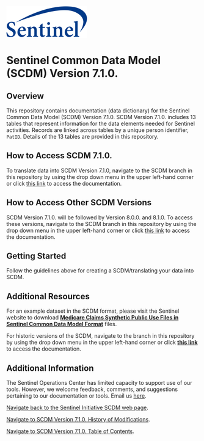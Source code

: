 ![alt text](resources/logo.png)

# Sentinel Common Data Model (SCDM) Version 7.1.0.

## Overview<br>  

This repository contains documentation (data dictionary) for the Sentinel Common Data Model (SCDM) Version 7.1.0. SCDM Version 7.1.0. includes 13 tables that represent information for the data elements needed for Sentinel activities. Records are linked across tables by a unique person identifier, `PatID`. Details of the 13 tables are provided in this repository.

## How to Access SCDM 7.1.0.<br>  

To translate data into SCDM Version 7.1.0, navigate to the SCDM branch in this repository by using the drop down menu in the upper left-hand corner or click [this link](https://dev.sentinelsystem.org/projects/QA/repos/sentinel_common_data_model/browse?at=refs%2Fheads%2Fscdm) to access the documentation.

## How to Access Other SCDM Versions<br>

SCDM Version 7.1.0. will be followed by Version 8.0.0. and 8.1.0. To access these versions, navigate to the SCDM branch in this repository by using the drop down menu in the upper left-hand corner or click [this link](https://dev.sentinelsystem.org/projects/QA/repos/sentinel_common_data_model/browse?at=refs%2Fheads%2Fscdm) to access the documentation.

## Getting Started<br>

Follow the guidelines above for creating a SCDM/translating your data into SCDM.

## Additional Resources <br>
For an example dataset in the SCDM format, please visit the Sentinel website to download [<b>Medicare Claims Synthetic Public Use Files in Sentinel Common Data Model Format</b>](https://www.sentinelinitiative.org/sentinel/surveillance-tools/software-toolkits/Medicare-SynPUFs-in-SCDM) files.

For historic versions of the SCDM, navigate to the branch in this repository by using the drop down menu in the upper left-hand corner or click [<b>this link</b>](https://dev.sentinelsystem.org/projects/QA/repos/sentinel_common_data_model/browse?at=refs%2Fheads%2Fscdm) to access the documentation.   

## Additional Information

The Sentinel Operations Center has limited capacity to support use of our tools. However, we welcome feedback, comments, and suggestions pertaining to our documentation or tools. Email us [here](mailto:info@sentinelsystem.org?subject=Git).

[Navigate back to the Sentinel Initiative SCDM web page](https://www.sentinelinitiative.org/sentinel/data/distributed-database-common-data-model/sentinel-common-data-model).

[Navigate to SCDM Version 7.1.0. History of Modifications](https://dev.sentinelsystem.org/projects/SCDM/repos/sentinel_common_data_model/browse/files/history-of-modifications.md?at=refs%2Fheads%2FDEV-11439).

[Navigate to SCDM Version 7.1.0. Table of Contents](https://dev.sentinelsystem.org/projects/SCDM/repos/sentinel_common_data_model/browse/files/atoc_scdm.md?at=refs%2Fheads%2FDEV-11439).